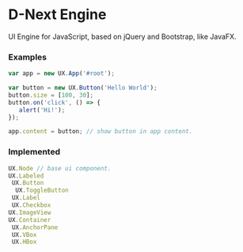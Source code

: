 # D-Next Engine

UI Engine for JavaScript, based on jQuery and Bootstrap, like JavaFX.

### Examples

```javascript
var app = new UX.App('#root');

var button = new UX.Button('Hello World');
button.size = [100, 30];
button.on('click', () => {
   alert('Hi!');
});

app.content = button; // show button in app content.
```

### Implemented

```js
UX.Node // base ui component.
UX.Labeled
 UX.Button
  UX.ToggleButton
 UX.Label
 UX.Checkbox
UX.ImageView 
UX.Container
 UX.AnchorPane
 UX.VBox
 UX.HBox
```
